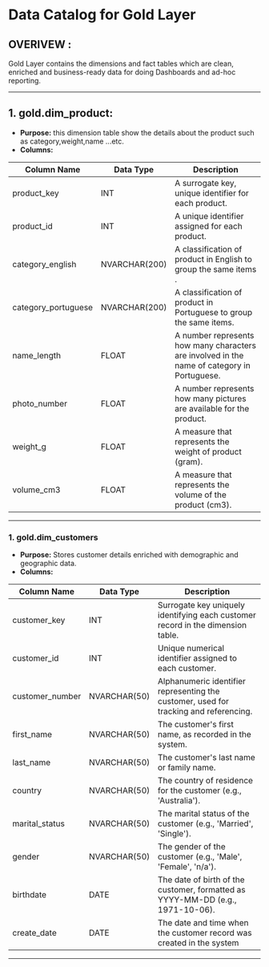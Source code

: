 # Data Catalog for Gold Layer 

## OVERIVEW :  
Gold Layer contains the dimensions and fact tables which are clean, enriched and business-ready data for doing Dashboards and ad-hoc reporting.
 
   --- 

 ## 1. **gold.dim_product**:
     
- **Purpose:** this dimension table show the details about the product such as category,weight,name ...etc.
- **Columns:** 
  
  
| Column Name           |  Data Type    |                Description                                                                  |
|-----------------------|---------------|---------------------------------------------------------------------------------------------|
| product_key           |    INT        |  A surrogate key, unique identifier for each product.                                       |
| product_id            |    INT        |  A unique identifier assigned  for each product.                                            |
| category_english      | NVARCHAR(200) |  A classification of product in English to group the same items .                           |
| category_portuguese   | NVARCHAR(200) |  A classification of product in Portuguese to group the same items.                         |
| name_length           |   FLOAT       |  A number represents how many characters are involved in the name of category in Portuguese.|
| photo_number          |   FLOAT       |  A number represents how many pictures are available for the product.                       |
| weight_g              |   FLOAT       |  A measure that represents the weight of product (gram).                                    |
| volume_cm3            |   FLOAT       |  A measure that represents the volume of the product (cm3).                                 |
	 	 
---


 ### 1. **gold.dim_customers**
- **Purpose:** Stores customer details enriched with demographic and geographic data.
- **Columns:**

| Column Name      | Data Type     | Description                                                                                   |
|------------------|---------------|-----------------------------------------------------------------------------------------------|
| customer_key     | INT           | Surrogate key uniquely identifying each customer record in the dimension table.               |
| customer_id      | INT           | Unique numerical identifier assigned to each customer.                                        |
| customer_number  | NVARCHAR(50)  | Alphanumeric identifier representing the customer, used for tracking and referencing.         |
| first_name       | NVARCHAR(50)  | The customer's first name, as recorded in the system.                                         |
| last_name        | NVARCHAR(50)  | The customer's last name or family name.                                                     |
| country          | NVARCHAR(50)  | The country of residence for the customer (e.g., 'Australia').                               |
| marital_status   | NVARCHAR(50)  | The marital status of the customer (e.g., 'Married', 'Single').                              |
| gender           | NVARCHAR(50)  | The gender of the customer (e.g., 'Male', 'Female', 'n/a').                                  |
| birthdate        | DATE          | The date of birth of the customer, formatted as YYYY-MM-DD (e.g., 1971-10-06).               |
| create_date      | DATE          | The date and time when the customer record was created in the system|

---
